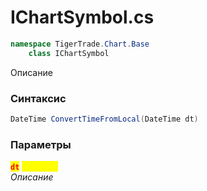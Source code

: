 
# IChartSymbol.cs
```csharp
namespace TigerTrade.Chart.Base  
    class IChartSymbol
```

Описание

### Синтаксис
```csharp
DateTime ConvertTimeFromLocal(DateTime dt)
```

### Параметры  
<mark style="color:red;">**`dt`**</mark> <mark style="color:yellow;">`DateTime`</mark>  
 *Описание*  
  

                    
                    